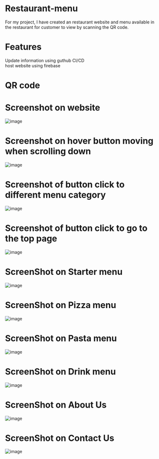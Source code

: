 # Restaurant-menu
For my project, I have created an restaurant website and menu available in the restaurant for customer to view by scanning the QR code.

# Features
Update information using guthub CI/CD  <br>
host website using firebase

# QR code

# Screenshot on website
![image](https://user-images.githubusercontent.com/81385413/124364663-85dbf000-dc75-11eb-91e7-2e3b92237107.png)

# Screenshot on hover button moving when scrolling down
![image](https://user-images.githubusercontent.com/81385413/124364926-5ded8c00-dc77-11eb-8bc3-e80456c68fa9.png)

# Screenshot of button click to different menu category
![image](https://user-images.githubusercontent.com/81385413/124365147-b4a79580-dc78-11eb-9629-672090e61f60.png)


# Screenshot of button click to go to the top page 
![image](https://user-images.githubusercontent.com/81385413/124365047-161b3480-dc78-11eb-8a74-4aa021d9fbf4.png)


# ScreenShot on Starter menu
![image](https://user-images.githubusercontent.com/81385413/124364771-4235b600-dc76-11eb-97c9-bc6f2674cbdc.png)

# ScreenShot on Pizza menu
![image](https://user-images.githubusercontent.com/81385413/124364761-2fbb7c80-dc76-11eb-9d2d-bd4f7c38140a.png)

# ScreenShot on Pasta menu
![image](https://user-images.githubusercontent.com/81385413/124364818-6ee9cd80-dc76-11eb-8b32-4f9693f9f92f.png)

# ScreenShot on Drink menu
![image](https://user-images.githubusercontent.com/81385413/124364788-5679b300-dc76-11eb-9765-b0cbf0d2f69a.png)

# ScreenShot on About Us
![image](https://user-images.githubusercontent.com/81385413/124364907-30084780-dc77-11eb-993f-e03f7edf59c0.png)

# ScreenShot on Contact Us
![image](https://user-images.githubusercontent.com/81385413/124364894-094a1100-dc77-11eb-8e97-825dd8f4dc5d.png)


